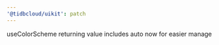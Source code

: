 ```yaml
---
'@tidbcloud/uikit': patch
---
```


useColorScheme returning value includes auto now for easier manage
